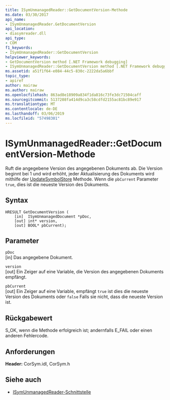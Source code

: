 ```yaml
---
title: ISymUnmanagedReader::GetDocumentVersion-Methode
ms.date: 03/30/2017
api_name:
- ISymUnmanagedReader.GetDocumentVersion
api_location:
- diasymreader.dll
api_type:
- COM
f1_keywords:
- ISymUnmanagedReader::GetDocumentVersion
helpviewer_keywords:
- GetDocumentVersion method [.NET Framework debugging]
- ISymUnmanagedReader::GetDocumentVersion method [.NET Framework debugging]
ms.assetid: a51f1f64-e084-44c5-830c-2222da5a6bbf
topic_type:
- apiref
author: mairaw
ms.author: mairaw
ms.openlocfilehash: 863ad8e18909a834f1da816c73fe3dc71504caff
ms.sourcegitcommit: 5137208fa414d9ca3c58cdfd2155ac81bc89e917
ms.translationtype: MT
ms.contentlocale: de-DE
ms.lasthandoff: 03/06/2019
ms.locfileid: "57498301"
---
```

# <a name="isymunmanagedreadergetdocumentversion-method"></a>ISymUnmanagedReader::GetDocumentVersion-Methode
Ruft die angegebene Version des angegebenen Dokuments ab. Die Version beginnt bei 1 und wird erhöht, jeder Aktualisierung des Dokuments wird mithilfe der [UpdateSymbolStore](../../../../docs/framework/unmanaged-api/diagnostics/isymunmanagedreader-updatesymbolstore-method.md) Methode. Wenn die `pbCurrent` Parameter `true`, dies ist die neueste Version des Dokuments.  
  
## <a name="syntax"></a>Syntax  
  
```  
HRESULT GetDocumentVersion (  
    [in]  ISymUnmanagedDocument *pDoc,  
    [out] int* version,  
    [out] BOOL* pbCurrent);  
```  
  
## <a name="parameters"></a>Parameter  
 `pDoc`  
 [in] Das angegebene Dokument.  
  
 `version`  
 [out] Ein Zeiger auf eine Variable, die Version des angegebenen Dokuments empfängt.  
  
 `pbCurrent`  
 [out] Ein Zeiger auf eine Variable, empfängt `true` ist dies die neueste Version des Dokuments oder `false` Falls sie nicht, dass die neueste Version ist.  
  
## <a name="return-value"></a>Rückgabewert  
 S_OK, wenn die Methode erfolgreich ist; andernfalls E_FAIL oder einen anderen Fehlercode.  
  
## <a name="requirements"></a>Anforderungen  
 **Header:** CorSym.idl, CorSym.h  
  
## <a name="see-also"></a>Siehe auch
- [ISymUnmanagedReader-Schnittstelle](../../../../docs/framework/unmanaged-api/diagnostics/isymunmanagedreader-interface.md)
